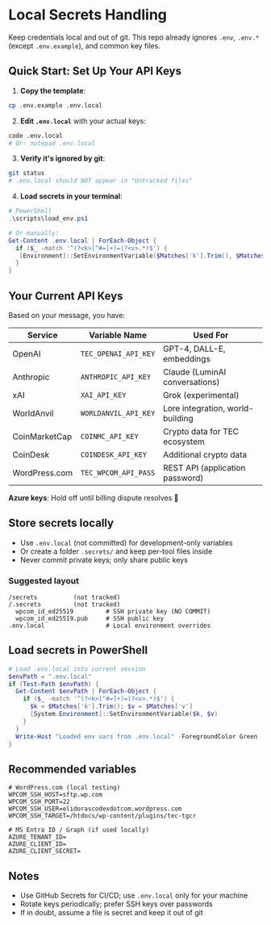 # Local Secrets Handling

Keep credentials local and out of git. This repo already ignores `.env`, `.env.*` (except `.env.example`), and common key files.

## Quick Start: Set Up Your API Keys

1. **Copy the template**:

  ```bash
  cp .env.example .env.local
  ```

2. **Edit `.env.local`** with your actual keys:

  ```bash
  code .env.local
  # Or: notepad .env.local
  ```

3. **Verify it's ignored by git**:

  ```bash
  git status
  # .env.local should NOT appear in "Untracked files"
  ```

4. **Load secrets in your terminal**:

  ```powershell
  # PowerShell
  .\scripts\load_env.ps1

  # Or manually:
  Get-Content .env.local | ForEach-Object {
    if ($_ -match '^(?<k>[^#=]+)=(?<v>.*)$') {
     [Environment]::SetEnvironmentVariable($Matches['k'].Trim(), $Matches['v'])
    }
  }
  ```

## Your Current API Keys

Based on your message, you have:

| **Service** | **Variable Name** | **Used For** |
|-------------|-------------------|--------------|
| OpenAI | `TEC_OPENAI_API_KEY` | GPT-4, DALL-E, embeddings |
| Anthropic | `ANTHROPIC_API_KEY` | Claude (LuminAI conversations) |
| xAI | `XAI_API_KEY` | Grok (experimental) |
| WorldAnvil | `WORLDANVIL_API_KEY` | Lore integration, world-building |
| CoinMarketCap | `COINMC_API_KEY` | Crypto data for TEC ecosystem |
| CoinDesk | `COINDESK_API_KEY` | Additional crypto data |
| WordPress.com | `TEC_WPCOM_API_PASS` | REST API (application password) |

**Azure keys**: Hold off until billing dispute resolves 💸

## Store secrets locally

- Use `.env.local` (not committed) for development-only variables
- Or create a folder `.secrets/` and keep per-tool files inside
- Never commit private keys; only share public keys

### Suggested layout

```text
/secrets          (not tracked)
/.secrets         (not tracked)
  wpcom_id_ed25519         # SSH private key (NO COMMIT)
  wpcom_id_ed25519.pub     # SSH public key
.env.local                 # Local environment overrides
```

## Load secrets in PowerShell

```powershell
# Load .env.local into current session
$envPath = ".env.local"
if (Test-Path $envPath) {
  Get-Content $envPath | ForEach-Object {
    if ($_ -match '^(?<k>[^#=]+)=(?<v>.*)$') {
      $k = $Matches['k'].Trim(); $v = $Matches['v']
      [System.Environment]::SetEnvironmentVariable($k, $v)
    }
  }
  Write-Host "Loaded env vars from .env.local" -ForegroundColor Green
}
```

## Recommended variables

```env
# WordPress.com (local testing)
WPCOM_SSH_HOST=sftp.wp.com
WPCOM_SSH_PORT=22
WPCOM_SSH_USER=elidorascodexdotcom.wordpress.com
WPCOM_SSH_TARGET=/htdocs/wp-content/plugins/tec-tgcr

# MS Entra ID / Graph (if used locally)
AZURE_TENANT_ID=
AZURE_CLIENT_ID=
AZURE_CLIENT_SECRET=
```

## Notes

- Use GitHub Secrets for CI/CD; use `.env.local` only for your machine
- Rotate keys periodically; prefer SSH keys over passwords
- If in doubt, assume a file is secret and keep it out of git
